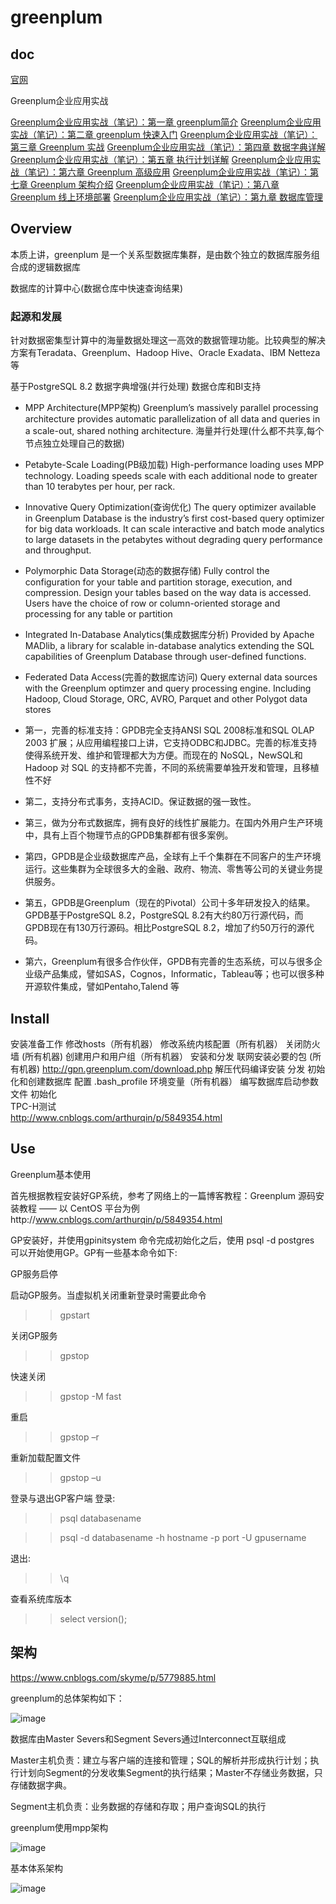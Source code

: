 
# greenplum

## doc
[官网](https://greenplum.org/)

Greenplum企业应用实战

[Greenplum企业应用实战（笔记）：第一章 greenplum简介](https://www.jianshu.com/p/b5c85cadb362)
[Greenplum企业应用实战（笔记）：第二章 greenplum 快速入门](https://www.jianshu.com/p/43de56ddcd7b)
[Greenplum企业应用实战（笔记）：第三章 Greenplum 实战](https://www.jianshu.com/p/9be1439f5bd3)
[Greenplum企业应用实战（笔记）：第四章 数据字典详解](https://www.jianshu.com/p/052009ed92a2)
[Greenplum企业应用实战（笔记）：第五章 执行计划详解](https://www.jianshu.com/p/25ce3b0c930d)
[Greenplum企业应用实战（笔记）：第六章 Greenplum 高级应用](https://www.jianshu.com/p/32701ff3ee2c)
[Greenplum企业应用实战（笔记）：第七章 Greenplum 架构介绍](https://www.jianshu.com/p/105cb516a122)
[Greenplum企业应用实战（笔记）：第八章 Greenplum 线上环境部署](https://www.jianshu.com/p/75e87b890a60)
[Greenplum企业应用实战（笔记）：第九章 数据库管理](https://www.jianshu.com/p/105cb516a122)


## Overview
本质上讲，greenplum 是一个关系型数据库集群，是由数个独立的数据库服务组合成的逻辑数据库

数据库的计算中心(数据仓库中快速查询结果)

### 起源和发展
针对数据密集型计算中的海量数据处理这一高效的数据管理功能。比较典型的解决方案有Teradata、Greenplum、Hadoop Hive、Oracle Exadata、IBM Netteza等

基于PostgreSQL 8.2
数据字典增强(并行处理)
数据仓库和BI支持


* MPP Architecture(MPP架构)
    Greenplum’s massively parallel processing architecture provides automatic parallelization of all data and queries in a scale-out, shared nothing architecture.
    海量并行处理(什么都不共享,每个节点独立处理自己的数据)
* Petabyte-Scale Loading(PB级加载)
    High-performance loading uses MPP technology. Loading speeds scale with each additional node to greater than 10 terabytes per hour, per rack.
* Innovative Query Optimization(查询优化)
    The query optimizer available in Greenplum Database is the industry’s first cost-based query optimizer for big data workloads. It can scale interactive and batch mode analytics to large datasets in the petabytes without degrading query performance and throughput.
* Polymorphic Data Storage(动态的数据存储)
    Fully control the configuration for your table and partition storage, execution, and compression. Design your tables based on the way data is accessed. Users have the choice of row or column-oriented storage and processing for any table or partition
* Integrated In-Database Analytics(集成数据库分析)
    Provided by Apache MADlib, a library for scalable in-database analytics extending the SQL capabilities of Greenplum Database through user-defined functions.
* Federated Data Access(完善的数据库访问)
    Query external data sources with the Greenplum optimzer and query processing engine. Including Hadoop, Cloud Storage, ORC, AVRO, Parquet and other Polygot data stores

* 第一，完善的标准支持：GPDB完全支持ANSI SQL 2008标准和SQL OLAP 2003 扩展；从应用编程接口上讲，它支持ODBC和JDBC。完善的标准支持使得系统开发、维护和管理都大为方便。而现在的 NoSQL，NewSQL和Hadoop 对 SQL 的支持都不完善，不同的系统需要单独开发和管理，且移植性不好

* 第二，支持分布式事务，支持ACID。保证数据的强一致性。

* 第三，做为分布式数据库，拥有良好的线性扩展能力。在国内外用户生产环境中，具有上百个物理节点的GPDB集群都有很多案例。

* 第四，GPDB是企业级数据库产品，全球有上千个集群在不同客户的生产环境运行。这些集群为全球很多大的金融、政府、物流、零售等公司的关键业务提供服务。

* 第五，GPDB是Greenplum（现在的Pivotal）公司十多年研发投入的结果。GPDB基于PostgreSQL 8.2，PostgreSQL 8.2有大约80万行源代码，而GPDB现在有130万行源码。相比PostgreSQL 8.2，增加了约50万行的源代码。

* 第六，Greenplum有很多合作伙伴，GPDB有完善的生态系统，可以与很多企业级产品集成，譬如SAS，Cognos，Informatic，Tableau等；也可以很多种开源软件集成，譬如Pentaho,Talend 等


## Install

安装准备工作
    修改hosts（所有机器）
    修改系统内核配置（所有机器）
    关闭防火墙 (所有机器)
    创建用户和用户组（所有机器）
安装和分发
    联网安装必要的包 (所有机器)
        http://gpn.greenplum.com/download.php
    解压代码编译安装
    分发
初始化和创建数据库
    配置 .bash_profile 环境变量（所有机器）
    编写数据库启动参数文件
    初始化  
TPC-H测试      
http://www.cnblogs.com/arthurqin/p/5849354.html

## Use

Greenplum基本使用

首先根据教程安装好GP系统，参考了网络上的一篇博客教程：Greenplum 源码安装教程 —— 以 CentOS 平台为例http://www.cnblogs.com/arthurqin/p/5849354.html

GP安装好，并使用gpinitsystem 命令完成初始化之后，使用 psql -d postgres 可以开始使用GP。GP有一些基本命令如下:

GP服务启停

启动GP服务。当虚拟机关闭重新登录时需要此命令
>> gpstart

关闭GP服务
>> gpstop

快速关闭
>> gpstop -M fast

重启
>> gpstop –r

重新加载配置文件
>> gpstop –u

登录与退出GP客户端
登录:
>> psql databasename

>> psql -d databasename -h hostname -p port -U gpusername

退出: 
>> \q

查看系统库版本
 >> select version();
 
## 架构

https://www.cnblogs.com/skyme/p/5779885.html

greenplum的总体架构如下：

![image](https://github.com/leelovejava/doc/blob/master/img/dataBase/greenplum/01.png)

数据库由Master Severs和Segment Severs通过Interconnect互联组成
  
  
  Master主机负责：建立与客户端的连接和管理；SQL的解析并形成执行计划；执行计划向Segment的分发收集Segment的执行结果；Master不存储业务数据，只存储数据字典。  
  
  Segment主机负责：业务数据的存储和存取；用户查询SQL的执行

greenplum使用mpp架构

![image](https://github.com/leelovejava/doc/blob/master/img/dataBase/greenplum/02.png)

 基本体系架构
 
![image](https://github.com/leelovejava/doc/blob/master/img/dataBase/greenplum/03.png)

  